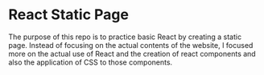 # React Static Page

The purpose of this repo is to practice basic React by creating a static page. Instead of focusing on the actual contents of the website, I focused more on the actual use of React and the creation of react components and also the application of CSS to those components.
